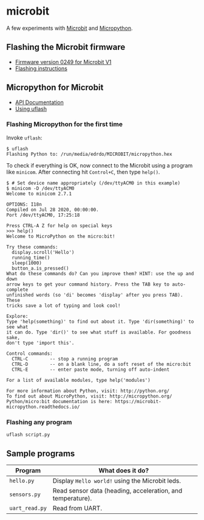 # microbit

A few experiments with [Microbit](https://www.microbit.org/)
and [Micropython](https://micropython.org/).

## Flashing the Microbit firmware

-  [Firmware version 0249 for Microbit V1](0249_microbit_firmware.hex)
-  [Flashing instructions](https://microbit.org/get-started/user-guide/firmware/)

## Micropython for Microbit

- [API Documentation](https://microbit-micropython.readthedocs.io/)
- [Using uflash](https://uflash.readthedocs.io/)

### Flashing Micropython for the first time

Invoke `uflash`:

```
$ uflash
Flashing Python to: /run/media/edrdo/MICROBIT/micropython.hex
```

To check if everything is OK, now connect to the Microbit using a program like `minicom`. After connecting hit `Control+C`, then type `help()`.

```
$ # Set device name appropriately (/dev/ttyACM0 in this example)
$ minicom -D /dev/ttyACM0  
Welcome to minicom 2.7.1

OPTIONS: I18n 
Compiled on Jul 28 2020, 00:00:00.
Port /dev/ttyACM0, 17:25:18

Press CTRL-A Z for help on special keys
>>> help()
Welcome to MicroPython on the micro:bit!

Try these commands:
  display.scroll('Hello')
  running_time()
  sleep(1000)
  button_a.is_pressed()
What do these commands do? Can you improve them? HINT: use the up and down
arrow keys to get your command history. Press the TAB key to auto-complete
unfinished words (so 'di' becomes 'display' after you press TAB). These
tricks save a lot of typing and look cool!

Explore:
Type 'help(something)' to find out about it. Type 'dir(something)' to see what
it can do. Type 'dir()' to see what stuff is available. For goodness sake,
don't type 'import this'.

Control commands:
  CTRL-C        -- stop a running program
  CTRL-D        -- on a blank line, do a soft reset of the micro:bit
  CTRL-E        -- enter paste mode, turning off auto-indent

For a list of available modules, type help('modules')

For more information about Python, visit: http://python.org/
To find out about MicroPython, visit: http://micropython.org/
Python/micro:bit documentation is here: https://microbit-micropython.readthedocs.io/
```

### Flashing any program

```
uflash script.py
```


## Sample programs

Program|What does it do?
-------|---------------
`hello.py`| Display `Hello world!` using the Microbit leds.
`sensors.py`| Read sensor data (heading, acceleration, and temperature).
`uart_read.py`| Read from UART.

